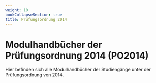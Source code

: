 ```yaml
---
weight: 10
bookCollapseSection: true
title: Prüfungsordnung 2014
---
```


# Modulhandbücher der Prüfungsordnung 2014 (PO2014)

Hier befinden sich alle Modulhandbücher der Studiengänge unter der
Prüfungsordnung von 2014.
